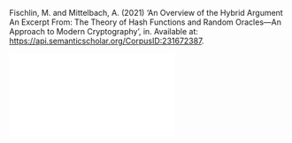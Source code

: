 Fischlin, M. and Mittelbach, A. (2021) ‘An Overview of the Hybrid Argument An Excerpt From: The Theory of Hash Functions and Random Oracles—An Approach to Modern Cryptography’, in. Available at: https://api.semanticscholar.org/CorpusID:231672387.

![](../public/0649bc2788186100f128c3ab23dc6c25.pdf)